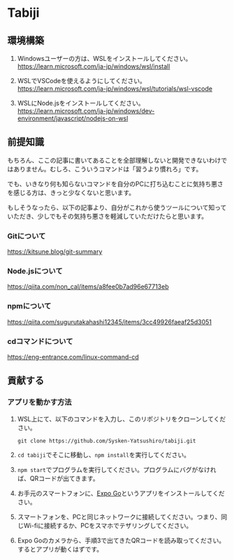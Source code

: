 # Tabiji

## 環境構築

1. Windowsユーザーの方は、WSLをインストールしてください。<https://learn.microsoft.com/ja-jp/windows/wsl/install>

2. WSLでVSCodeを使えるようにしてください。<https://learn.microsoft.com/ja-jp/windows/wsl/tutorials/wsl-vscode>

3. WSLにNode.jsをインストールしてください。<https://learn.microsoft.com/ja-jp/windows/dev-environment/javascript/nodejs-on-wsl>



## 前提知識

もちろん、ここの記事に書いてあることを全部理解しないと開発できないわけではありません。むしろ、こういうコマンドは「習うより慣れろ」です。

でも、いきなり何も知らないコマンドを自分のPCに打ち込むことに気持ち悪さを感じる方は、きっと少なくないと思います。

もしそうなったら、以下の記事より、自分がこれから使うツールについて知っていただき、少しでもその気持ち悪さを軽減していただけたらと思います。

### Gitについて

<https://kitsune.blog/git-summary>

### Node.jsについて

<https://qiita.com/non_cal/items/a8fee0b7ad96e67713eb>

### npmについて
<https://qiita.com/sugurutakahashi12345/items/3cc49926faeaf25d3051>

### cdコマンドについて
<https://eng-entrance.com/linux-command-cd>



## 貢献する

### アプリを動かす方法

1. WSL上にて、以下のコマンドを入力し、このリポジトリをクローンしてください。

    ```Shell
    git clone https://github.com/Sysken-Yatsushiro/tabiji.git
    ```

2. `cd tabiji`でそこに移動し、`npm install`を実行してください。

3. `npm start`でプログラムを実行してください。プログラムにバグがなければ、QRコードが出てきます。

4. お手元のスマートフォンに、[Expo Go](https://expo.dev/expo-go)というアプリをインストールしてください。

5. スマートフォンを、PCと同じネットワークに接続してください。つまり、同じWi-fiに接続するか、PCをスマホでテザリングしてください。

6. Expo Goのカメラから、手順3で出てきたQRコードを読み取ってください。するとアプリが動くはずです。